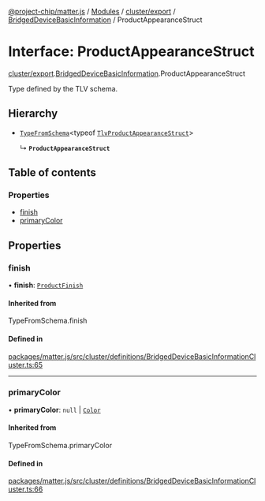 [@project-chip/matter.js](../README.md) / [Modules](../modules.md) / [cluster/export](../modules/cluster_export.md) / [BridgedDeviceBasicInformation](../modules/cluster_export.BridgedDeviceBasicInformation.md) / ProductAppearanceStruct

# Interface: ProductAppearanceStruct

[cluster/export](../modules/cluster_export.md).[BridgedDeviceBasicInformation](../modules/cluster_export.BridgedDeviceBasicInformation.md).ProductAppearanceStruct

Type defined by the TLV schema.

## Hierarchy

- [`TypeFromSchema`](../modules/tlv_export.md#typefromschema)\<typeof [`TlvProductAppearanceStruct`](../modules/cluster_export.BridgedDeviceBasicInformation.md#tlvproductappearancestruct)\>

  ↳ **`ProductAppearanceStruct`**

## Table of contents

### Properties

- [finish](cluster_export.BridgedDeviceBasicInformation.ProductAppearanceStruct.md#finish)
- [primaryColor](cluster_export.BridgedDeviceBasicInformation.ProductAppearanceStruct.md#primarycolor)

## Properties

### finish

• **finish**: [`ProductFinish`](../enums/cluster_export.BridgedDeviceBasicInformation.ProductFinish.md)

#### Inherited from

TypeFromSchema.finish

#### Defined in

[packages/matter.js/src/cluster/definitions/BridgedDeviceBasicInformationCluster.ts:65](https://github.com/project-chip/matter.js/blob/558e12c94a201592c28c7bc0743705360b3e5ca6/packages/matter.js/src/cluster/definitions/BridgedDeviceBasicInformationCluster.ts#L65)

___

### primaryColor

• **primaryColor**: ``null`` \| [`Color`](../enums/cluster_export.BridgedDeviceBasicInformation.Color.md)

#### Inherited from

TypeFromSchema.primaryColor

#### Defined in

[packages/matter.js/src/cluster/definitions/BridgedDeviceBasicInformationCluster.ts:66](https://github.com/project-chip/matter.js/blob/558e12c94a201592c28c7bc0743705360b3e5ca6/packages/matter.js/src/cluster/definitions/BridgedDeviceBasicInformationCluster.ts#L66)
